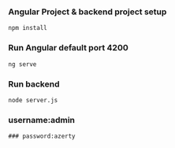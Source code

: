 ### Angular Project & backend project setup 
```
npm install
```
### Run Angular default port 4200
```
ng serve
```
### Run backend
```
node server.js
```
### username:admin
```
### password:azerty
```